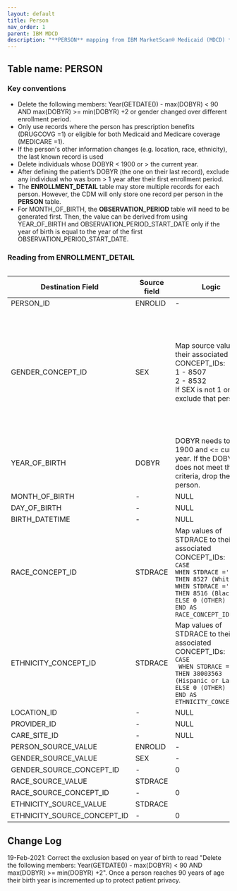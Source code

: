 ```yaml
---
layout: default
title: Person
nav_order: 1
parent: IBM MDCD
description: "**PERSON** mapping from IBM MarketScan® Medicaid (MDCD) **ENROLLMENT_DETAIL**."
---
```


## Table name: **PERSON**

### Key conventions
* Delete the following members:  Year(GETDATE()) - max(DOBYR)  < 90 AND max(DOBYR) >= min(DOBYR) +2 or gender changed over different enrollment period. 
* Only use records where the person has prescription benefits (DRUGCOVG =1) or eligible for both Medicaid and Medicare coverage (MEDICARE =1). 
* If the person's other information changes (e.g. location, race, ethnicity), the last known record is used
* Delete individuals whose DOBYR &lt; 1900 or &gt; the current year.
* After defining the patient’s DOBYR (the one on their last record), exclude any individual who was born &gt; 1 year after their first enrollment period.
* The **ENROLLMENT_DETAIL** table may store multiple records for each person.  However, the CDM will only store one record per person in the **PERSON** table.  
* For MONTH_OF_BIRTH, the **OBSERVATION_PERIOD** table will need to be generated first. Then, the value can be derived from using YEAR_OF_BIRTH and OBSERVATION_PERIOD_START_DATE only if the year of birth is equal to the year of the first OBSERVATION_PERIOD_START_DATE.


### Reading from **ENROLLMENT_DETAIL**

![]()

| Destination Field | Source field | Logic | Comment field |
| --- | --- | --- | --- |
| PERSON_ID | ENROLID | - | - |
| GENDER_CONCEPT_ID | SEX | Map source values to  their associated CONCEPT_IDs:   <br>1 	- 8507  <br>2 	- 8532    <br>If SEX is not 1 or 2 exclude that person. | The exclusion of a person by gender should happen on last enrollment record not just if they had one bad SEX record.<br><br> CONCEPT_IDs: <br>8507 = 'Male' <br>8532 = 'Female'|
| YEAR_OF_BIRTH | DOBYR | DOBYR needs to be > 1900 and <= current year.  If the DOBYR does not meet this criteria, drop the person. | - |
| MONTH_OF_BIRTH | - | NULL |  |
| DAY_OF_BIRTH | - | NULL | - |
| BIRTH_DATETIME | - | NULL | - |
| RACE_CONCEPT_ID | STDRACE | Map values of STDRACE to  their associated CONCEPT_IDs: <br> `CASE` <br> `WHEN STDRACE ='1' THEN 8527 (White)`<br> `WHEN STDRACE ='2' THEN 8516 (Black)` <br> `ELSE 0 (OTHER)` <br> `END AS RACE_CONCEPT_ID`| Codes from MDCD:  <br> 1: White  <br> 2: Black  <br> 4: Hispanic  <br> 9: Other`|
| ETHNICITY_CONCEPT_ID | STDRACE | Map values of STDRACE to  their associated CONCEPT_IDs: <br> `CASE` <br>` WHEN STDRACE ='4' THEN 38003563 (Hispanic or Latino)` <br> `ELSE 0 (OTHER)` <br> `END AS ETHNICITY_CONCEPT_ID` | - |
| LOCATION_ID | - | NULL | - |
| PROVIDER_ID | - | NULL | - |
| CARE_SITE_ID | - | NULL | - |
| PERSON_SOURCE_VALUE | ENROLID | - | - |
| GENDER_SOURCE_VALUE | SEX | - | - |
| GENDER_SOURCE_CONCEPT_ID | - | 0 | - |
| RACE_SOURCE_VALUE | STDRACE |  | - |
| RACE_SOURCE_CONCEPT_ID | - | 0 | - |
| ETHNICITY_SOURCE_VALUE | STDRACE |  | - |
| ETHNICITY_SOURCE_CONCEPT_ID | - | 0 | - |


## Change Log
19-Feb-2021: Correct the exclusion based on year of birth to read "Delete the following members:  Year(GETDATE()) - max(DOBYR)  < 90 AND max(DOBYR) >= min(DOBYR) +2". Once a person reaches 90 years of age their birth year is incremented up to protect patient privacy. 